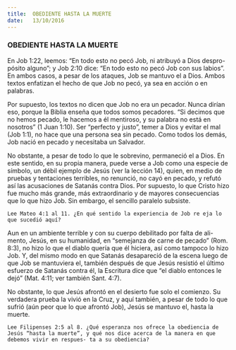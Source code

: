 ```yaml
---
title:  OBEDIENTE HASTA LA MUERTE
date:   13/10/2016
---
```


### OBEDIENTE HASTA LA MUERTE

En Job 1:22, leemos: “En todo esto no pecó Job, ni atribuyó a Dios despro- pósito alguno”; y Job 2:10 dice: “En todo esto no pecó Job con sus labios”. En ambos casos, a pesar de los ataques, Job se mantuvo  el a Dios. Ambos textos enfatizan el hecho de que Job no pecó, ya sea en acción o en palabras.

Por supuesto, los textos no dicen que Job no era un pecador. Nunca dirían eso, porque la Biblia enseña que todos somos pecadores. “Si decimos que no hemos pecado, le hacemos a él mentiroso, y su palabra no está en nosotros” (1 Juan 1:10). Ser “perfecto y justo”, temer a Dios y evitar el mal (Job 1:1), no hace que una persona sea sin pecado. Como todos los demás, Job nació en pecado y necesitaba un Salvador.

No obstante, a pesar de todo lo que le sobrevino, permaneció  el a Dios. En este sentido, en su propia manera, puede verse a Job como una especie de símbolo, un débil ejemplo de Jesús (ver la lección 14), quien, en medio de pruebas y tentaciones terribles, no renunció, no cayó en pecado, y refutó así las acusaciones de Satanás contra Dios. Por supuesto, lo que Cristo hizo fue mucho más grande, más extraordinario y de mayores consecuencias que lo que hizo Job. Sin embargo, el sencillo paralelo subsiste.

```Lee Mateo 4:1 al 11. ¿En qué sentido la experiencia de Job re eja lo que sucedió aquí?```

Aun en un ambiente terrible y con su cuerpo debilitado por falta de ali- mento, Jesús, en su humanidad, en “semejanza de carne de pecado” (Rom. 8:3), no hizo lo que el diablo quería que él hiciera, así como tampoco lo hizo Job. Y, del mismo modo en que Satanás desapareció de la escena luego de que Job se mantuviera  el, también después de que Jesús resistió el último esfuerzo de Satanás contra él, la Escritura dice que “el diablo entonces le dejó” (Mat. 4:11; ver también Sant. 4:7).

No obstante, lo que Jesús afrontó en el desierto fue solo el comienzo. Su verdadera prueba la vivió en la Cruz, y aquí también, a pesar de todo lo que sufrió (aún peor que lo que afrontó Job), Jesús se mantuvo  el, hasta la muerte.

```Lee Filipenses 2:5 al 8. ¿Qué esperanza nos ofrece la obediencia de Jesús “hasta la muerte”, y qué nos dice acerca de la manera en que debemos vivir en respues- ta a su obediencia?```